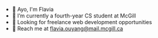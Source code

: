 - 🌋 Ayo, I'm Flavia
- 🗿 I’m currently a fourth-year CS student at McGill
- 👾 Looking for freelance web development opportunities
- 🧠 Reach me at flavia.ouyang@mail.mcgill.ca

<!---
flaviaouyang/flaviaouyang is a ✨ special ✨ repository because its `README.md` (this file) appears on your GitHub profile.
You can click the Preview link to take a look at your changes.
--->
